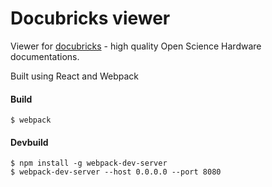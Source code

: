 Docubricks viewer
===========================

Viewer for [docubricks](http://docubricks.com/) - high quality Open Science Hardware documentations.


Built using React and Webpack


#### Build

``
$ webpack
``


#### Devbuild

```
$ npm install -g webpack-dev-server
$ webpack-dev-server --host 0.0.0.0 --port 8080

```
